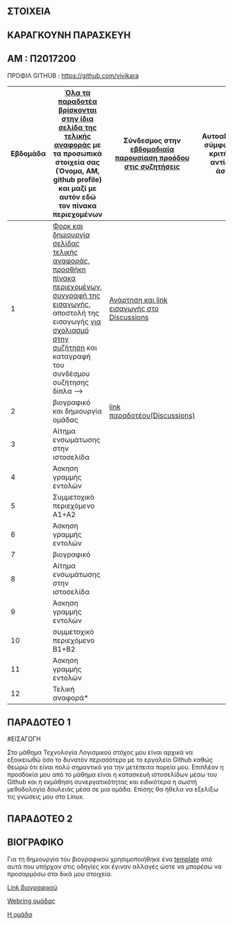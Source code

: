 ##  ΣΤΟΙΧΕΙΑ 
## ΚΑΡΑΓΚΟΥΝΗ ΠΑΡΑΣΚΕΥΗ
## ΑΜ : Π2017200 
ΠΡΟΦΙΛ  GITHUB : https://github.com/vivikara 


| Εβδομάδα | [Όλα τα παραδοτέα βρίσκονται στην ίδια σελίδα της τελικής αναφοράς](https://courses-ionio.github.io/help/deliverables/) με τα προσωπικά στοιχεία σας (Όνομα, ΑΜ, github profile) και μαζί με αυτόν εδώ τον πίνακα περιεχομένων | Σύνδεσμος στην [εβδομαδιαία παρουσίαση προόδου στις συζητήσεις](https://github.com/courses-ionio/help/discussions/categories/show-and-tell) | Αυτοαξιολόγηση σύμφωνα με τα κριτήρια της αντίστοιχης άσκησης 
| --- | --- | --- | --- |
| 1 | [Φορκ και δημιουργία σελίδας τελικής αναφοράς](https://courses-ionio.github.io/help/guide/), [προσθήκη πίνακα περιεχομένων](https://raw.githubusercontent.com/courses-ionio/sw/master/README.md), [συγγραφή της εισαγωγής](https://courses-ionio.github.io/help/intro/), αποστολή της εισαγωγής [για σχολιασμό στην συζήτηση](https://github.com/courses-ionio/help/discussions/categories/show-and-tell) και καταγραφή του συνδέσμου συζήτησης δίπλα -->| [Ανάρτηση και link εισαγωγής στο Discussions](https://github.com/courses-ionio/help/discussions/109) | | 
| 2 | βιογραφικό και δημιουργία ομάδας | [link παραδοτέου(Discussions)](https://github.com/courses-ionio/help/discussions/235) | |
| 3 | Αίτημα ενσωμάτωσης στην ιστοσελίδα | | |
| 4 | Άσκηση γραμμής εντολών | | |
| 5 | Συμμετοχικό περιεχόμενο A1+A2 | | |
| 6 | Άσκηση γραμμής εντολών | | |
| 7 | βιογραφικό | | |
| 8 | Αίτημα ενσωμάτωσης στην ιστοσελίδα | | |
| 9 | Άσκηση γραμμής εντολών | | |
| 10 | συμμετοχικό περιεχόμενο B1+B2 | | |
| 11 | Άσκηση γραμμής εντολών | | |
| 12 | Τελική αναφορά* | | |


## ΠΑΡΑΔΟΤΕΟ 1

#ΕΙΣΑΓΩΓΗ

Στο μάθημα Τεχνολογία Λογισμικού στόχος μου είναι αρχικά να εξοικειωθώ όσο το δυνατόν περισσότερο με το εργαλείο Github καθώς θεωρώ ότι είναι πολύ σημαντικό για την μετέπειτα πορεία μου. Επιπλέον η προσδοκία μου από το μάθημα είναι  η κατασκευή ιστοσελίδων μέσω  του Github και η εκμάθηση συνεργατικότητας και ειδικότερα η σωστή μεθοδολογία δουλειάς μέσα σε μια ομάδα. Επίσης θα ήθελα  να εξελίξω τις γνώσεις μου στο Linux. 




## ΠΑΡΑΔΟΤΕΟ 2 
## ΒΙΟΓΡΑΦΙΚΟ

Για τη δημιουργία του βιογραφικού χρησιμοποιήθηκε ένα [template](https://github.com/sharu725/online-cv) από αυτά που υπήρχαν στις οδηγίες και έγιναν αλλαγές ώστε να μπορέσω να προσαρμόσω στα δικά μου στοιχεία.

[Link βιογραφικού](https://vivikara.github.io/online-cv/)

[Webring ομάδας](https://swkey.netlify.app/)

[H ομάδα](https://github.com/SWkey)








